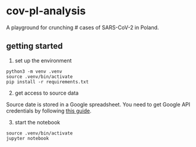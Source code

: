 # cov-pl-analysis

A playground for crunching # cases of SARS-CoV-2 in Poland.

## getting started

1. set up the environment

```
python3 -m venv .venv
source .venv/bin/activate
pip install -r requirements.txt
```

2. get access to source data

Source date is stored in a Google spreadsheet. You need to get
Google API credentials by following
[this guide](https://gspread.readthedocs.io/en/latest/oauth2.html).

3. start the notebook

```
source .venv/bin/activate
jupyter notebook
```
